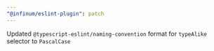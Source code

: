 ```yaml
---
"@infinum/eslint-plugin": patch
---
```


Updated `@typescript-eslint/naming-convention` format for `typeAlike` selector to `PascalCase`
